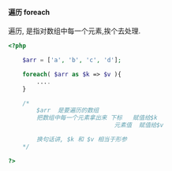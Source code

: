 #### 遍历 foreach

遍历, 是指对数组中每一个元素,挨个去处理.

```php
<?php

    $arr = ['a', 'b', 'c', 'd'];

    foreach( $arr as $k => $v ){
        ....
    }

    /*
        $arr  是要遍历的数组
        把数组中每一个元素拿出来 下标   赋值给$k
                              元素值  赋值给$v

        换句话讲, $k 和 $v 相当于形参
    */

?>
```



